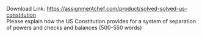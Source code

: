 Download Link: https://assignmentchef.com/product/solved-solved-us-constitution
<br>
Please explain how the US Constitution provides for a system of separation of powers and checks and balances (500-550 words)